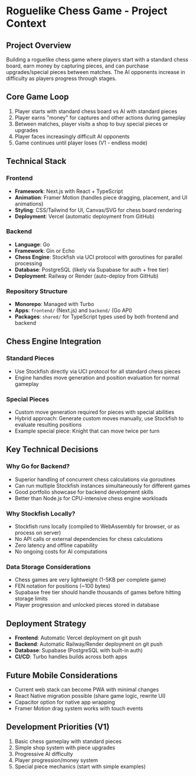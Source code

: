 # Roguelike Chess Game - Project Context

## Project Overview
Building a roguelike chess game where players start with a standard chess board, earn money by capturing pieces, and can purchase upgrades/special pieces between matches. The AI opponents increase in difficulty as players progress through stages.

## Core Game Loop
1. Player starts with standard chess board vs AI with standard pieces
2. Player earns "money" for captures and other actions during gameplay
3. Between matches, player visits a shop to buy special pieces or upgrades
4. Player faces increasingly difficult AI opponents
5. Game continues until player loses (V1 - endless mode)

## Technical Stack

### Frontend
- **Framework**: Next.js with React + TypeScript
- **Animation**: Framer Motion (handles piece dragging, placement, and UI animations)
- **Styling**: CSS/Tailwind for UI, Canvas/SVG for chess board rendering
- **Deployment**: Vercel (automatic deployment from GitHub)

### Backend
- **Language**: Go 
- **Framework**: Gin or Echo
- **Chess Engine**: Stockfish via UCI protocol with goroutines for parallel processing
- **Database**: PostgreSQL (likely via Supabase for auth + free tier)
- **Deployment**: Railway or Render (auto-deploy from GitHub)

### Repository Structure
- **Monorepo**: Managed with Turbo
- **Apps**: `frontend/` (Next.js) and `backend/` (Go API)
- **Packages**: `shared/` for TypeScript types used by both frontend and backend

## Chess Engine Integration

### Standard Pieces
- Use Stockfish directly via UCI protocol for all standard chess pieces
- Engine handles move generation and position evaluation for normal gameplay

### Special Pieces
- Custom move generation required for pieces with special abilities
- Hybrid approach: Generate custom moves manually, use Stockfish to evaluate resulting positions
- Example special piece: Knight that can move twice per turn

## Key Technical Decisions

### Why Go for Backend?
- Superior handling of concurrent chess calculations via goroutines
- Can run multiple Stockfish instances simultaneously for different games
- Good portfolio showcase for backend development skills
- Better than Node.js for CPU-intensive chess engine workloads

### Why Stockfish Locally?
- Stockfish runs locally (compiled to WebAssembly for browser, or as process on server)
- No API calls or external dependencies for chess calculations
- Zero latency and offline capability
- No ongoing costs for AI computations

### Data Storage Considerations
- Chess games are very lightweight (1-5KB per complete game)
- FEN notation for positions (~100 bytes)
- Supabase free tier should handle thousands of games before hitting storage limits
- Player progression and unlocked pieces stored in database

## Deployment Strategy
- **Frontend**: Automatic Vercel deployment on git push
- **Backend**: Automatic Railway/Render deployment on git push  
- **Database**: Supabase (PostgreSQL with built-in auth)
- **CI/CD**: Turbo handles builds across both apps

## Future Mobile Considerations
- Current web stack can become PWA with minimal changes
- React Native migration possible (share game logic, rewrite UI)
- Capacitor option for native app wrapping
- Framer Motion drag system works with touch events

## Development Priorities (V1)
1. Basic chess gameplay with standard pieces
2. Simple shop system with piece upgrades
3. Progressive AI difficulty
4. Player progression/money system
5. Special piece mechanics (start with simple examples)
